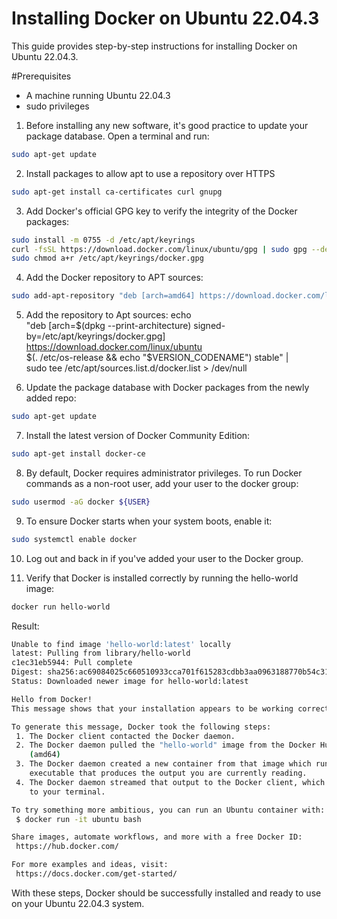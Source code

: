 # Installing Docker on Ubuntu 22.04.3
This guide provides step-by-step instructions for installing Docker on Ubuntu 22.04.3.

#Prerequisites
  * A machine running Ubuntu 22.04.3
  * sudo privileges

1. Before installing any new software, it's good practice to update your package database. Open a terminal and run:
```bash
sudo apt-get update
```

2. Install packages to allow apt to use a repository over HTTPS
```bash
sudo apt-get install ca-certificates curl gnupg
```

3. Add Docker's official GPG key to verify the integrity of the Docker packages:
```bash
sudo install -m 0755 -d /etc/apt/keyrings
curl -fsSL https://download.docker.com/linux/ubuntu/gpg | sudo gpg --dearmor -o /etc/apt/keyrings/docker.gpg
sudo chmod a+r /etc/apt/keyrings/docker.gpg
```

4. Add the Docker repository to APT sources:
```bash
sudo add-apt-repository "deb [arch=amd64] https://download.docker.com/linux/ubuntu $(lsb_release -cs) stable"
```

5. Add the repository to Apt sources:
echo \
  "deb [arch=$(dpkg --print-architecture) signed-by=/etc/apt/keyrings/docker.gpg] https://download.docker.com/linux/ubuntu \
  $(. /etc/os-release && echo "$VERSION_CODENAME") stable" | \
  sudo tee /etc/apt/sources.list.d/docker.list > /dev/null

6. Update the package database with Docker packages from the newly added repo:
```bash
sudo apt-get update
```

7.  Install the latest version of Docker Community Edition:
```bash
sudo apt-get install docker-ce
```

8. By default, Docker requires administrator privileges. To run Docker commands as a non-root user, add your user to the docker group:
```bash
sudo usermod -aG docker ${USER}
```
9. To ensure Docker starts when your system boots, enable it:
```bash
sudo systemctl enable docker
```

10. Log out and back in if you've added your user to the Docker group.

11. Verify that Docker is installed correctly by running the hello-world image:
```bash
docker run hello-world
```
Result:
```bash
Unable to find image 'hello-world:latest' locally
latest: Pulling from library/hello-world
c1ec31eb5944: Pull complete 
Digest: sha256:ac69084025c660510933cca701f615283cdbb3aa0963188770b54c31c8962493
Status: Downloaded newer image for hello-world:latest

Hello from Docker!
This message shows that your installation appears to be working correctly.

To generate this message, Docker took the following steps:
 1. The Docker client contacted the Docker daemon.
 2. The Docker daemon pulled the "hello-world" image from the Docker Hub.
    (amd64)
 3. The Docker daemon created a new container from that image which runs the
    executable that produces the output you are currently reading.
 4. The Docker daemon streamed that output to the Docker client, which sent it
    to your terminal.

To try something more ambitious, you can run an Ubuntu container with:
 $ docker run -it ubuntu bash

Share images, automate workflows, and more with a free Docker ID:
 https://hub.docker.com/

For more examples and ideas, visit:
 https://docs.docker.com/get-started/
```

With these steps, Docker should be successfully installed and ready to use on your Ubuntu 22.04.3 system.

